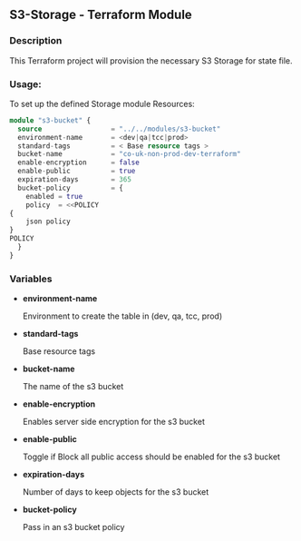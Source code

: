 
## S3-Storage - Terraform Module

### Description
This Terraform project will provision the necessary S3 Storage for state file.


### Usage:

To set up the defined Storage module Resources:

``` terraform
module "s3-bucket" {
  source                 = "../../modules/s3-bucket"
  environment-name       = <dev|qa|tcc|prod>
  standard-tags          = < Base resource tags >
  bucket-name            = "co-uk-non-prod-dev-terraform"
  enable-encryption      = false
  enable-public          = true
  expiration-days        = 365
  bucket-policy          = {
    enabled = true
    policy  = <<POLICY
{
    json policy
}
POLICY
  }
}
```

### Variables

- **environment-name**

  Environment to create the table in (dev, qa, tcc, prod)

- **standard-tags**

  Base resource tags

- **bucket-name**

  The name of the s3 bucket

- **enable-encryption**

  Enables server side encryption for the s3 bucket

- **enable-public**

  Toggle if Block all public access should be enabled for the s3 bucket

- **expiration-days**

  Number of days to keep objects for the s3 bucket

- **bucket-policy**

  Pass in an s3 bucket policy